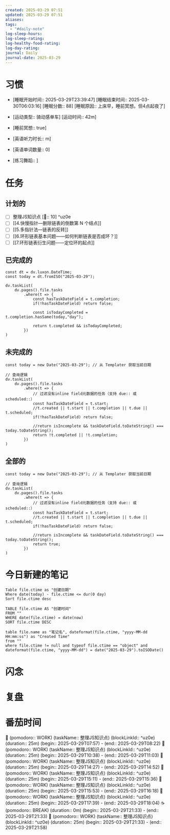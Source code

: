 ```yaml
---
created: 2025-03-29 07:51
updated: 2025-03-29 07:51
aliases: 
tags:
  - "#daily-note"
log-sleep-hours: 
log-sleep-rating: 
log-healthy-food-rating: 
log-day-rating: 
journal: Daily
journal-date: 2025-03-29
---
```

# 习惯
- [睡眠开始时间:: 2025-03-29T23:39:47] [睡眠结束时间:: 2025-03-30T06:03:16] [睡眠分数:: 88] [睡眠原因:: 上床早，睡前冥想。但4点起夜了]
- [运动类型:: 骑动感单车] [运动时间:: 42m]
- [睡前冥想:: true]

- [英语听力时长:: m]
- [英语单词数量:: 0]

- [练习舞蹈:: ]

# 任务

## 计划的
- [ ] 整理JS知识点 [🍅:: 10] ^uz0e
- [ ] [[4.快慢指针—删除链表的倒数第 N 个结点]]
- [ ] [[5.多指针法—链表的反转]]
- [ ] [[6.环形链表基本问题——如何判断链表是否成环？]]
- [ ] [[7.环形链表衍生问题——定位环的起点]]

## 已完成的
```dataviewjs
const dt = dv.luxon.DateTime;
const today = dt.fromISO("2025-03-29");

dv.taskList(
    dv.pages().file.tasks
        .where(t => {
            const hasTaskDateField = t.completion;
            if(!hasTaskDateField) return false;
            
            const isTodayCompleted = t.completion.hasSame(today,"day");
            
            return t.completed && isTodayCompleted;
        })
)
```


## 未完成的

```dataviewjs
const today = new Date("2025-03-29"); // 从 Templater 获取当前日期

// 查询逻辑
dv.taskList(
    dv.pages().file.tasks
        .where(t => {
	        // 过滤没有inline field元数据的任务（支持 due:: 或 scheduled::）
            const hasTaskDateField = t.start;
            //t.created || t.start || t.completion || t.due || t.scheduled;
            if(!hasTaskDateField) return false;
            
            //return isIncomplete && taskDateField.toDateString() === today.toDateString();
            return !t.completed || !t.completion;
        })
)
```

## 全部的
```dataviewjs
const today = new Date("2025-03-29"); // 从 Templater 获取当前日期

// 查询逻辑
dv.taskList(
    dv.pages().file.tasks
        .where(t => {
	        // 过滤没有inline field元数据的任务（支持 due:: 或 scheduled::）
            const hasTaskDateField = t.start;
            //t.created || t.start || t.completion || t.due || t.scheduled;
            if(!hasTaskDateField) return false;
            
            //return isIncomplete && taskDateField.toDateString() === today.toDateString();
            return true;
        })
)
```

# 今日新建的笔记
```dataview
Table file.ctime as "创建日期"
Where date(today) - file.ctime <= dur(0 day)
Sort file.ctime desc
```

```dataview
TABLE file.ctime AS "创建时间"
FROM ""
WHERE date(file.ctime) = date(now)
SORT file.ctime DESC
```

```dataview
table file.name as "笔记名", dateformat(file.ctime, "yyyy-MM-dd HH:mm:ss") as "Created Time"
from ""
where file.ctime != null and typeof file.ctime == "object" and dateformat(file.ctime, "yyyy-MM-dd") = date("2025-03-29").toISODate()
```

# 闪念



# 复盘


# 番茄时间

🍅 (pomodoro:: WORK) (taskName:: 整理JS知识点) (blockLinkId::  ^uz0e) (duration:: 25m) (begin:: 2025-03-29T07:57) - (end:: 2025-03-29T08:22)
🍅 (pomodoro:: WORK) (taskName:: 整理JS知识点) (blockLinkId::  ^uz0e) (duration:: 25m) (begin:: 2025-03-29T10:38) - (end:: 2025-03-29T11:03)
🍅 (pomodoro:: WORK) (taskName:: 整理JS知识点) (blockLinkId::  ^uz0e) (duration:: 25m) (begin:: 2025-03-29T14:27) - (end:: 2025-03-29T14:52)
🍅 (pomodoro:: WORK) (taskName:: 整理JS知识点) (blockLinkId::  ^uz0e) (duration:: 25m) (begin:: 2025-03-29T15:11) - (end:: 2025-03-29T15:36)
🍅 (pomodoro:: WORK) (taskName:: 整理JS知识点) (blockLinkId::  ^uz0e) (duration:: 25m) (begin:: 2025-03-29T15:53) - (end:: 2025-03-29T16:18)
🍅 (pomodoro:: WORK) (taskName:: 整理JS知识点) (blockLinkId::  ^uz0e) (duration:: 25m) (begin:: 2025-03-29T17:39) - (end:: 2025-03-29T18:04)
☕️ (pomodoro:: BREAK) (duration:: 0m) (begin:: 2025-03-29T21:33) - (end:: 2025-03-29T21:33)
🍅 (pomodoro:: WORK) (taskName:: 整理JS知识点) (blockLinkId::  ^uz0e) (duration:: 25m) (begin:: 2025-03-29T21:33) - (end:: 2025-03-29T21:58)